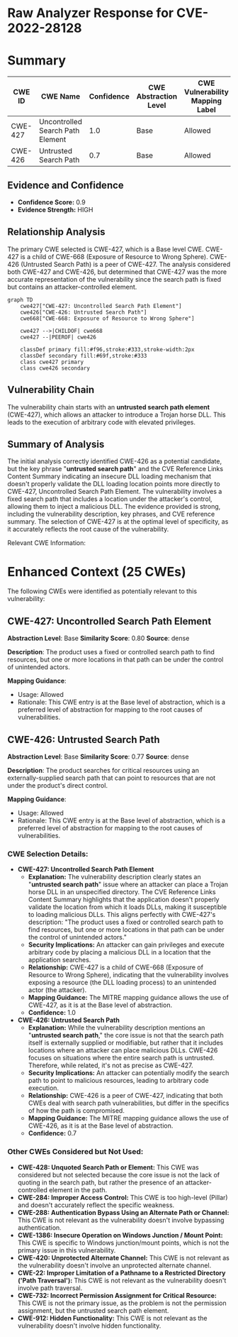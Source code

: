 # Raw Analyzer Response for CVE-2022-28128

# Summary
| CWE ID | CWE Name | Confidence | CWE Abstraction Level | CWE Vulnerability Mapping Label | CWE-Vulnerability Mapping Notes |
|---|---|---|---|---|---|
| CWE-427 | Uncontrolled Search Path Element | 1.0 | Base | Allowed | Primary CWE |
| CWE-426 | Untrusted Search Path | 0.7 | Base | Allowed | Secondary Candidate |

## Evidence and Confidence

*   **Confidence Score:** 0.9
*   **Evidence Strength:** HIGH

## Relationship Analysis
The primary CWE selected is CWE-427, which is a Base level CWE. CWE-427 is a child of CWE-668 (Exposure of Resource to Wrong Sphere). CWE-426 (Untrusted Search Path) is a peer of CWE-427. The analysis considered both CWE-427 and CWE-426, but determined that CWE-427 was the more accurate representation of the vulnerability since the search path is fixed but contains an attacker-controlled element.

```mermaid
graph TD
    cwe427["CWE-427: Uncontrolled Search Path Element"]
    cwe426["CWE-426: Untrusted Search Path"]
    cwe668["CWE-668: Exposure of Resource to Wrong Sphere"]
    
    cwe427 -->|CHILDOF| cwe668
    cwe427 --|PEEROF| cwe426
    
    classDef primary fill:#f96,stroke:#333,stroke-width:2px
    classDef secondary fill:#69f,stroke:#333
    class cwe427 primary
    class cwe426 secondary
```

## Vulnerability Chain
The vulnerability chain starts with an **untrusted search path element** (CWE-427), which allows an attacker to introduce a Trojan horse DLL. This leads to the execution of arbitrary code with elevated privileges.

## Summary of Analysis
The initial analysis correctly identified CWE-426 as a potential candidate, but the key phrase "**untrusted search path**" and the CVE Reference Links Content Summary indicating an insecure DLL loading mechanism that doesn't properly validate the DLL loading location points more directly to CWE-427, Uncontrolled Search Path Element. The vulnerability involves a fixed search path that includes a location under the attacker's control, allowing them to inject a malicious DLL. The evidence provided is strong, including the vulnerability description, key phrases, and CVE reference summary. The selection of CWE-427 is at the optimal level of specificity, as it accurately reflects the root cause of the vulnerability.

Relevant CWE Information:

# Enhanced Context (25 CWEs)
The following CWEs were identified as potentially relevant to this vulnerability:

## CWE-427: Uncontrolled Search Path Element
**Abstraction Level**: Base
**Similarity Score**: 0.80
**Source**: dense

**Description**:
The product uses a fixed or controlled search path to find resources, but one or more locations in that path can be under the control of unintended actors.

**Mapping Guidance**:
- Usage: Allowed
- Rationale: This CWE entry is at the Base level of abstraction, which is a preferred level of abstraction for mapping to the root causes of vulnerabilities.

## CWE-426: Untrusted Search Path
**Abstraction Level**: Base
**Similarity Score**: 0.77
**Source**: dense

**Description**:
The product searches for critical resources using an externally-supplied search path that can point to resources that are not under the product's direct control.

**Mapping Guidance**:
- Usage: Allowed
- Rationale: This CWE entry is at the Base level of abstraction, which is a preferred level of abstraction for mapping to the root causes of vulnerabilities.

### CWE Selection Details:

*   **CWE-427: Uncontrolled Search Path Element**
    *   **Explanation:** The vulnerability description clearly states an "**untrusted search path**" issue where an attacker can place a Trojan horse DLL in an unspecified directory. The CVE Reference Links Content Summary highlights that the application doesn't properly validate the location from which it loads DLLs, making it susceptible to loading malicious DLLs. This aligns perfectly with CWE-427's description: "The product uses a fixed or controlled search path to find resources, but one or more locations in that path can be under the control of unintended actors."
    *   **Security Implications:** An attacker can gain privileges and execute arbitrary code by placing a malicious DLL in a location that the application searches.
    *   **Relationship:** CWE-427 is a child of CWE-668 (Exposure of Resource to Wrong Sphere), indicating that the vulnerability involves exposing a resource (the DLL loading process) to an unintended actor (the attacker).
    *   **Mapping Guidance:** The MITRE mapping guidance allows the use of CWE-427, as it is at the Base level of abstraction.
    *   **Confidence:** 1.0
*   **CWE-426: Untrusted Search Path**
    *   **Explanation:** While the vulnerability description mentions an "**untrusted search path**," the core issue is not that the search path itself is externally supplied or modifiable, but rather that it includes locations where an attacker can place malicious DLLs. CWE-426 focuses on situations where the entire search path is untrusted. Therefore, while related, it's not as precise as CWE-427.
    *   **Security Implications:** An attacker can potentially modify the search path to point to malicious resources, leading to arbitrary code execution.
    *   **Relationship:** CWE-426 is a peer of CWE-427, indicating that both CWEs deal with search path vulnerabilities, but differ in the specifics of how the path is compromised.
    *   **Mapping Guidance:** The MITRE mapping guidance allows the use of CWE-426, as it is at the Base level of abstraction.
    *   **Confidence:** 0.7

### Other CWEs Considered but Not Used:

*   **CWE-428: Unquoted Search Path or Element:** This CWE was considered but not selected because the core issue is not the lack of quoting in the search path, but rather the presence of an attacker-controlled element in the path.
*   **CWE-284: Improper Access Control:** This CWE is too high-level (Pillar) and doesn't accurately reflect the specific weakness.
*   **CWE-288: Authentication Bypass Using an Alternate Path or Channel:** This CWE is not relevant as the vulnerability doesn't involve bypassing authentication.
*   **CWE-1386: Insecure Operation on Windows Junction / Mount Point:** This CWE is specific to Windows junction/mount points, which is not the primary issue in this vulnerability.
*   **CWE-420: Unprotected Alternate Channel:** This CWE is not relevant as the vulnerability doesn't involve an unprotected alternate channel.
*   **CWE-22: Improper Limitation of a Pathname to a Restricted Directory ('Path Traversal'):** This CWE is not relevant as the vulnerability doesn't involve path traversal.
*   **CWE-732: Incorrect Permission Assignment for Critical Resource:** This CWE is not the primary issue, as the problem is not the permission assignment, but the untrusted search path element.
*   **CWE-912: Hidden Functionality:** This CWE is not relevant as the vulnerability doesn't involve hidden functionality.